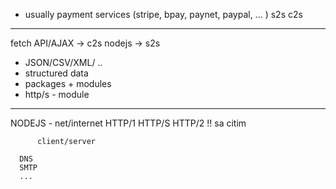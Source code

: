 
+ usually payment services (stripe, bpay, paynet, paypal, ... )
    s2s
    c2s

-----------------------------------------------------------------
fetch API/AJAX -> c2s
nodejs         -> s2s

+ JSON/CSV/XML/ ..
+ structured data
+ packages + modules
+ http/s - module


----
NODEJS
    - net/internet
      HTTP/1
      HTTP/S
      HTTP/2 !! sa citim 

          client/server

      DNS
      SMTP
      ...